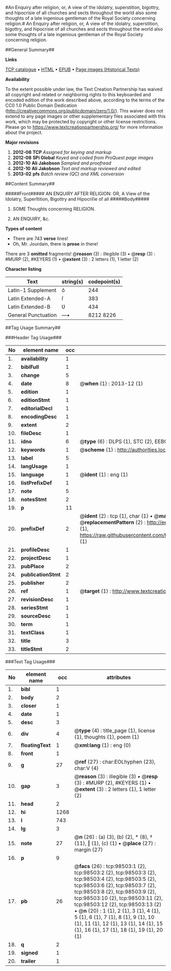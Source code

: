 #An Enquiry after religion, or, A view of the idolatry, superstition, bigottry, and hipocrisie of all churches and sects throughout the world also some thoughts of a late ingenious gentleman of the Royal Society concerning religion.#
An Enquiry after religion, or, A view of the idolatry, superstition, bigottry, and hipocrisie of all churches and sects throughout the world also some thoughts of a late ingenious gentleman of the Royal Society concerning religion.

##General Summary##

**Links**

[TCP catalogue](http://www.ota.ox.ac.uk/tcp/)  • 
[HTML](http://tei.it.ox.ac.uk/tcp/Texts-HTML/free/A45/A45905.html)  • 
[EPUB](http://tei.it.ox.ac.uk/tcp/Texts-EPUB/free/A45/A45905.epub) • 
[Page images (Historical Texts)](https://historicaltexts.jisc.ac.uk/eebo-13208679e)

**Availability**

To the extent possible under law, the Text Creation Partnership has waived all copyright and related or neighboring rights to this keyboarded and encoded edition of the work described above, according to the terms of the CC0 1.0 Public Domain Dedication (http://creativecommons.org/publicdomain/zero/1.0/). This waiver does not extend to any page images or other supplementary files associated with this work, which may be protected by copyright or other license restrictions. Please go to https://www.textcreationpartnership.org/ for more information about the project.

**Major revisions**

1. __2012-08__ __TCP__ *Assigned for keying and markup*
1. __2012-08__ __SPi Global__ *Keyed and coded from ProQuest page images*
1. __2012-10__ __Ali Jakobson__ *Sampled and proofread*
1. __2012-10__ __Ali Jakobson__ *Text and markup reviewed and edited*
1. __2013-02__ __pfs__ *Batch review (QC) and XML conversion*

##Content Summary##

#####Front#####
AN ENQUIRY AFTER RELIGION: OR, A View of the Idolatry, Superſtition, Bigottry and Hipocriſie of all 
#####Body#####

1. SOME Thoughts concerning RELIGION.

1. AN ENQUIRY, &c.

**Types of content**

  * There are 743 **verse** lines!
  * Oh, Mr. Jourdain, there is **prose** in there!

There are 3 **omitted** fragments! 
 @__reason__ (3) : illegible (3)  •  @__resp__ (3) : #MURP (2), #KEYERS (1)  •  @__extent__ (3) : 2 letters (1), 1 letter (2)

**Character listing**


|Text|string(s)|codepoint(s)|
|---|---|---|
|Latin-1 Supplement|ô|244|
|Latin Extended-A|ſ|383|
|Latin Extended-B|Ʋ|434|
|General Punctuation|—•|8212 8226|

##Tag Usage Summary##

###Header Tag Usage###

|No|element name|occ|attributes|
|---|---|---|---|
|1.|__availability__|1||
|2.|__biblFull__|1||
|3.|__change__|5||
|4.|__date__|8| @__when__ (1) : 2013-12 (1)|
|5.|__edition__|1||
|6.|__editionStmt__|1||
|7.|__editorialDecl__|1||
|8.|__encodingDesc__|1||
|9.|__extent__|2||
|10.|__fileDesc__|1||
|11.|__idno__|6| @__type__ (6) : DLPS (1), STC (2), EEBO-CITATION (1), OCLC (1), VID (1)|
|12.|__keywords__|1| @__scheme__ (1) : http://authorities.loc.gov/ (1)|
|13.|__label__|5||
|14.|__langUsage__|1||
|15.|__language__|1| @__ident__ (1) : eng (1)|
|16.|__listPrefixDef__|1||
|17.|__note__|5||
|18.|__notesStmt__|2||
|19.|__p__|11||
|20.|__prefixDef__|2| @__ident__ (2) : tcp (1), char (1)  •  @__matchPattern__ (2) : ([0-9\-]+):([0-9IVX]+) (1), (.+) (1)  •  @__replacementPattern__ (2) : http://eebo.chadwyck.com/downloadtiff?vid=$1&page=$2 (1), https://raw.githubusercontent.com/textcreationpartnership/Texts/master/tcpchars.xml#$1 (1)|
|21.|__profileDesc__|1||
|22.|__projectDesc__|1||
|23.|__pubPlace__|2||
|24.|__publicationStmt__|2||
|25.|__publisher__|2||
|26.|__ref__|1| @__target__ (1) : http://www.textcreationpartnership.org/docs/. (1)|
|27.|__revisionDesc__|1||
|28.|__seriesStmt__|1||
|29.|__sourceDesc__|1||
|30.|__term__|1||
|31.|__textClass__|1||
|32.|__title__|3||
|33.|__titleStmt__|2||


###Text Tag Usage###

|No|element name|occ|attributes|
|---|---|---|---|
|1.|__bibl__|1||
|2.|__body__|2||
|3.|__closer__|1||
|4.|__date__|1||
|5.|__desc__|3||
|6.|__div__|4| @__type__ (4) : title_page (1), license (1), thoughts (1), poem (1)|
|7.|__floatingText__|1| @__xml:lang__ (1) : eng (0)|
|8.|__front__|1||
|9.|__g__|27| @__ref__ (27) : char:EOLhyphen (23), char:V (4)|
|10.|__gap__|3| @__reason__ (3) : illegible (3)  •  @__resp__ (3) : #MURP (2), #KEYERS (1)  •  @__extent__ (3) : 2 letters (1), 1 letter (2)|
|11.|__head__|2||
|12.|__hi__|1268||
|13.|__l__|743||
|14.|__lg__|3||
|15.|__note__|27| @__n__ (26) : (a) (3), (b) (2), * (8), † (11), ‖ (1), (c) (1)  •  @__place__ (27) : margin (27)|
|16.|__p__|9||
|17.|__pb__|26| @__facs__ (26) : tcp:98503:1 (2), tcp:98503:2 (2), tcp:98503:3 (2), tcp:98503:4 (2), tcp:98503:5 (2), tcp:98503:6 (2), tcp:98503:7 (2), tcp:98503:8 (2), tcp:98503:9 (2), tcp:98503:10 (2), tcp:98503:11 (2), tcp:98503:12 (2), tcp:98503:13 (2)  •  @__n__ (20) : 1 (1), 2 (1), 3 (1), 4 (1), 5 (1), 6 (1), 7 (1), 8 (1), 9 (1), 10 (1), 11 (1), 12 (1), 13 (1), 14 (1), 15 (1), 16 (1), 17 (1), 18 (1), 19 (1), 20 (1)|
|18.|__q__|2||
|19.|__signed__|1||
|20.|__trailer__|1||
